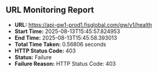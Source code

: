 ## URL Monitoring Report

- **URL:** https://api-gw1-prod1.fisglobal.com/gw/v1/health
- **Start Time:** 2025-08-13T15:45:57.824953
- **End Time:** 2025-08-13T15:45:58.393013
- **Total Time Taken:** 0.56806 seconds
- **HTTP Status Code:** 403
- **Status:** Failure
- **Failure Reason:** HTTP Status Code: 403
